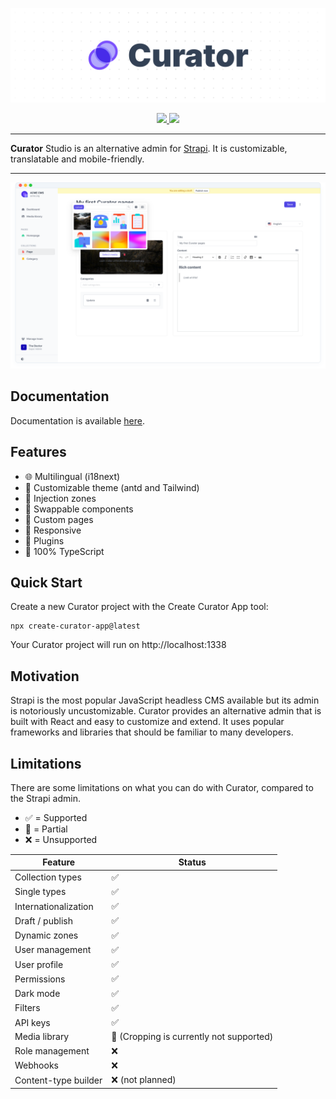 ![Curator Logo](https://raw.githubusercontent.com/its-devtastic/curator/main/media/banner.png)

<div align="center">
  <a aria-label="Stars" href="https://github.com/its-devtastic/curator/stargazers">
    <img src="https://img.shields.io/github/stars/its-devtastic/curator">
  </a>
<a aria-label="NPM" href="https://www.npmjs.com/package/@curatorjs/studio">
    <img src="https://img.shields.io/npm/dm/%40curatorjs/studio">
  </a>
</div>

---

**Curator** Studio is an alternative admin for [Strapi](https://www.strapi.io). It is customizable, translatable and mobile-friendly.

---

![Preview](https://raw.githubusercontent.com/its-devtastic/curator/main/media/preview.png)

## Documentation

Documentation is available [here](https://its-devtastic.github.io/curator/).

## Features

- 🌐 Multilingual (i18next)
- 🎨 Customizable theme (antd and Tailwind)
- 🧩 Injection zones
- 🧱 Swappable components
- 📜 Custom pages
- 📱 Responsive
- 🔌 Plugins
- 💯 100% TypeScript

## Quick Start

Create a new Curator project with the Create Curator App tool:

```shell
npx create-curator-app@latest
```

Your Curator project will run on http://localhost:1338

## Motivation

Strapi is the most popular JavaScript headless CMS available but its admin is notoriously uncustomizable. Curator
provides an alternative admin that is built with React and easy to customize and extend. It uses popular frameworks and
libraries that should be familiar to many developers.

## Limitations

There are some limitations on what you can do with Curator, compared to the Strapi admin.

- ✅ = Supported
- 🚧 = Partial
- ❌ = Unsupported

| Feature              | Status                                    |
| -------------------- | ----------------------------------------- |
| Collection types     | ✅                                        |
| Single types         | ✅                                        |
| Internationalization | ✅                                        |
| Draft / publish      | ✅                                        |
| Dynamic zones        | ✅                                        |
| User management      | ✅                                        |
| User profile         | ✅                                        |
| Permissions          | ✅️                                       |
| Dark mode            | ✅                                        |
| Filters              | ✅                                        |
| API keys             | ✅                                        |
| Media library        | 🚧️ (Cropping is currently not supported) |
| Role management      | ❌                                        |
| Webhooks             | ❌                                        |
| Content-type builder | ❌ (not planned)                          |
